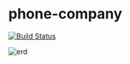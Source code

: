# phone-company

[![Build Status](https://travis-ci.org/nc-student-group/phone-company.svg?branch=master)](https://travis-ci.org/nc-student-group/phone-company)

![erd](http://i.imgur.com/FlFeFj9.jpg)
